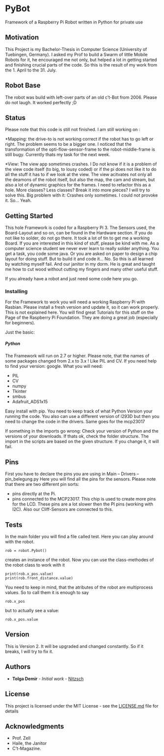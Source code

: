 # PyBot
Framework of a Raspberry Pi Robot written in Python for private use

## Motivation
This Project is my Bachelor-Thesis in Computer Science (University of Tuebingen, Germany). 
I asked my Prof to build a Swarm of little Mobile Robots for it, he encouraged me not only, but helped a lot in getting started and finishing crucial parts of the code. So this is the result of my work from the 1. April to the 31. July. 

## Robot Base
The robot was build with left-over parts of an old c’t-Bot from 2006. Please do not laugh. It worked perfectly ;D

## Status
Please note that this code is still not finished. I am still working on : 

*Mapping: 
the drive-to is not working correct if the robot has to go left or right. The problem seems to be a bigger one. I noticed that the transformation of the opti-flow-sensor-frame to the robot-middle-frame is still bugy. Currently thats my task for the next week. 

*View: 
The view app sometimes crashes. I Do not know if it is a problem of the view code itself (to big, to lousy coded) or if the pi does not like it to do all the stuff it has to if we look at the view. 
The view acitvates not only all the deamons of the robot itself, but also the map, the cam and stream, but also a lot of dynamic graphics for the frames. I need to refactor this as a hole. More classes? Less classes? Break it into more pieces? I will try to solve this. 
Big problem with it: 
Crashes only sometimes. I could not provoke it. So… Yeah. 


## Getting Started

This hole Framework is coded for a Raspberry Pi 3. The Sensors used, the Board-Layout and so on, can be found in the Hardware section. 
If you do not like to solder, do not go there. It took a lot of tin to get me a working Board. If you are interested in this kind of stuff, please be kind with me. As a computer science student we never ever learn to really solder anything. You get a task, you code some java. Or you are asked on paper to design a chip layout for doing stuff. But to build it and code it… No. 
So this is all learned by watching myself fail. And our janitor in my dorm. He is great and 
taught me how to cut wood without cutting my fingers and many other useful stuff. 

If you already have a robot and just need some code here you go. 

### Installing

For the Framework to work you will need a working Raspberry Pi with Rasbian. Please install a fresh version and update it, so it can work properly. 
This is not explained here. You will find great Tutorials for this stuff on the Page of the Raspberry Pi Foundation. They are doing a great job (especially for beginners). 

Just the basic: 
##### Python
The Framework will run on 2.7 or higher. Please note, that the names of some packages changed from 2.x to 3.x ! Like PIL and CV. 
If you need help to find your version: google. 
What you will need: 
* PIL
* CV
* numpy
* Tkinter
* smbus
* Adafruit_ADS1x15

Easy install with pip. You need to keep track of what Python Version your running the code.
You also can use a different version of l293D but then you need to change the code in the drivers. Same goes for the mcp23017

If something in the imports go wrong: Check your version of Python and the versions of your downloads. If thats ok, check the folder structure. The import in the scripts are based on the given structure. If you change it, it will fail. 

## Pins
First you have to declare the pins you are using in 
Main – Drivers – pin_belegung.py
Here you will find all the pins for the sensors. 
Please note that there are two different pin sorts: 
* pins directly at the Pi.
* pins connected to the MCP23017. This chip is used to create more pins for the LCD. These pins are a lot slower then the PI pins (working with I2C). Also our Cliff-Sensors are connected to this.

## Tests

In the main folder you will find a file called test. Here you can play around with the robot. 

```
rob = robot.Pybot()
```
creates an instance of the robot. 
Now you can use the class-methodes of the robot class to work with it

```
print(rob.x_pos.value)
print(rob.front_distance.value)

```
You need to keep in mind, that the atributes of the robot are multiprocess values. So to call them it is enough to say 
```
rob.x_pos
```
but to actually see a value: 
```
rob.x_pos.value
```


## Version
This is Version 2. It will be upgraded and changed constantly. So if it breaks, I will try to fix it. 

## Authors

* **Tolga Demir** - *Initial work* - [Nitzsch](https://github.com/Nitzsch)


## License

This project is licensed under the MIT License - see the [LICENSE.md](LICENSE.md) file for details

## Acknowledgments

* Prof. Zell
* Haile, the Janitor
* C’t-Magazine. 
